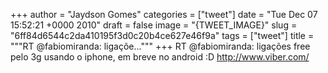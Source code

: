 
+++
author = "Jaydson Gomes"
categories = ["tweet"]
date = "Tue Dec 07 15:52:21 +0000 2010"
draft = false
image = "{TWEET_IMAGE}"
slug = "6ff84d6544c2da410195f3d0c20b4ce627e46f9a"
tags = ["tweet"]
title = """RT @fabiomiranda: ligaçõe..."""
+++
RT @fabiomiranda: ligações free pelo 3g usando o iphone, em breve no android :D http://www.viber.com/
